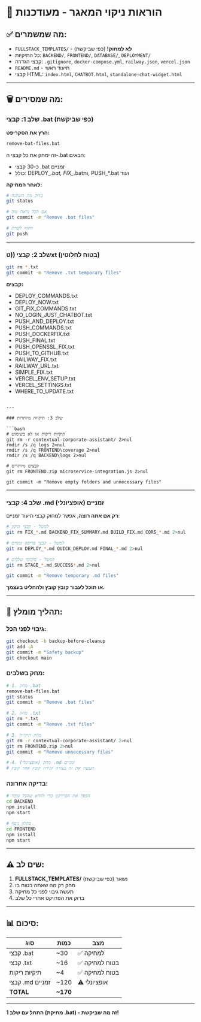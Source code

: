 # 🧹 הוראות ניקוי המאגר - מעודכנות

## ✅ מה שמשמרים:
- `FULLSTACK_TEMPLATES/` - **לא למחוק!** (כפי שביקשת)
- כל התיקיות: `BACKEND/`, `FRONTEND/`, `DATABASE/`, `DEPLOYMENT/`
- קבצי הגדרה: `.gitignore`, `docker-compose.yml`, `railway.json`, `vercel.json`
- `README.md` - תיעוד ראשי
- קבצי HTML: `index.html`, `CHATBOT.html`, `standalone-chat-widget.html`

---

## 🗑️ מה שמסירים:

### שלב 1: קבצי .bat (כפי שביקשת)

**הרץ את הסקריפט:**
```bash
remove-bat-files.bat
```

זה ימחק את כל קבצי ה-.bat הבאים:
- כ-30 קבצי .bat זמניים
- כולל: DEPLOY_*.bat, FIX_*.batות, PUSH_*.bat ועוד

**לאחר המחיקה:**
```bash
# בדוק מה השתנה
git status

# אם הכל נראה טוב
git commit -m "Remove .bat files"

# דחוף לשרת
git push
```

---

### שלב 2: קבצי ((טxt (בטוח לחלוטין)

```bash
git rm *.txt
git commit -m "Remove .txt temporary files"
```

**קבצים:**
- DEPLOY_COMMANDS.txt
- DEPLOY_NOW.txt
- GIT_FIX_COMMANDS.txt
- NO_LOGIN_JUST_CHATBOT.txt
- PUSH_AND_DEPLOY.txt
- PUSH_COMMANDS.txt
- PUSH_DOCKERFIX.txt
- PUSH_FINAL.txt
- PUSH_OPENSSL_FIX.txt
- PUSH_TO_GITHUB.txt
- RAILWAY_FIX.txt
- RAILWAY_URL.txt
- SIMPLE_FIX.txt
- VERCEL_ENV_SETUP.txt
- VERCEL_SETTINGS.txt
- WHERE_TO_UPDATE.txt        
```

---

### שלב 3: תיקיות מיותרות

```bash
# תיקיות ריקות או לא בשימוש
git rm -r contextual-corporate-assistant/ 2>nul
rmdir /s /q logs 2>nul
rmdir /s /q FRONTEND\coverage 2>nul
rmdir /s /q BACKEND\logs 2>nul

# קבצים מיותרים
git rm FRONTEND.zip microservice-integration.js 2>nul

git commit -m "Remove empty folders and unnecessary files"
```

---

### שלב 4: קבצי .md זמניים (אופציונלי)

**רק אם אתה רוצה**, אפשר למחוק קבצי תיעוד זמניים:

```bash
# למשל - קבצי תיקון
git rm FIX_*.md BACKEND_FIX_SUMMARY.md BUILD_FIX.md CORS_*.md 2>nul

# למשל - קבצי פריסה זמניים
git rm DEPLOY_*.md QUICK_DEPLOY.md FINAL_*.md 2>nul

# למשל - סיכומי שלבים
git rm STAGE_*.md SUCCESS*.md 2>nul

git commit -m "Remove temporary .md files"
```

**או תוכל לעבור קובץ קובץ ולהחליט בעצמך.**

---

## 🚀 תהליך מומלץ:

### גיבוי לפני הכל:
```bash
git checkout -b backup-before-cleanup
git add -A
git commit -m "Safety backup"
git checkout main
```

### מחק בשלבים:
```bash
# 1. מחק .bat
remove-bat-files.bat
git status
git commit -m "Remove .bat files"

# 2. מחק .txt
git rm *.txt
git commit -m "Remove .txt files"

# 3. מחק תיקיות
git rm -r contextual-corporate-assistant/ 2>nul
git rm FRONTEND.zip 2>nul
git commit -m "Remove unnecessary files"

# 4. (אופציונלי) מחק .md זמניים
# תעשה את זה בצורה זהירה קובץ אחר קובץ
```

### בדיקה אחרונה:
```bash
# הפעל את הפרויקט כדי לוודא שהכל עובד
cd BACKEND
npm install
npm start

# בחלון נוסף
cd FRONTEND
npm install
npm start
```

---

## ⚠️ שים לב:

1. **FULLSTACK_TEMPLATES/** נשאר (כפי שביקשת)
2. מחק רק מה שאתה בטוח בו
3. תעשה גיבוי לפני כל מחיקה
4. בדוק את הפרויקט אחרי כל שלב

---

## 📊 סיכום:

| סוג | כמות | מצב |
|-----|------|-----|
| קבצי .bat | ~30 | ✅ למחיקה |
| קבצי .txt | ~16 | ✅ בטוח למחיקה |
| תיקיות ריקות | ~4 | ✅ בטוח למחיקה |
| קבצי .md זמניים | ~120 | ⚠️ אופציונלי |
| **TOTAL** | **~170** | |

---

**התחל עם שלב 1 (מחיקת .bat) - זה מה שביקשת!**

